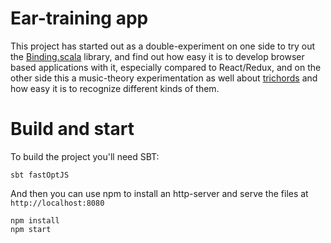 Ear-training app
================
This project has started out as a double-experiment on one side to 
try out the [Binding.scala](https://github.com/ThoughtWorksInc/Binding.scala) 
library, and find out how easy it is to develop browser based applications with 
it, especially compared to React/Redux, and on the other side this a music-theory
experimentation as well about [trichords](https://medium.com/@tzoltan84/a-rediscovery-of-trichords-part-1-d22388a707d8) 
and how easy it is to recognize different kinds of them.

Build and start
=================
To build the project you'll need SBT:

```
sbt fastOptJS
```

And then you can use npm to install an http-server and serve the files at `http://localhost:8080` 
```
npm install
npm start
```
                                                                                                                                                                                                                                                                                                                                                                                                                                            